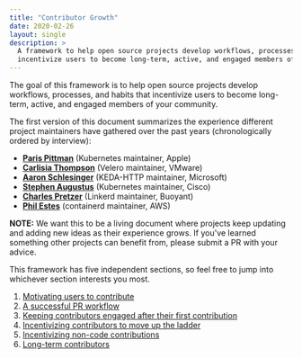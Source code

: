 ```yaml
---
title: "Contributor Growth"
date: 2020-02-26
layout: single
description: >
  A framework to help open source projects develop workflows, processes, and habits that 
  incentivize users to become long-term, active, and engaged members of your community.
---
```


The goal of this framework is to help open source projects develop workflows, processes, and habits that incentivize users to become long-term, active, and engaged members of your community. 

The first version of this document summarizes the experience different project maintainers have gathered over the past years (chronologically ordered by interview):

- [**Paris Pittman**](https://github.com/parispittman) (Kubernetes maintainer, Apple)
- [**Carlisia Thompson**](https://github.com/carlisia) (Velero maintainer, VMware)
- [**Aaron Schlesinger**](https://github.com/arschles) (KEDA-HTTP maintainer, Microsoft)
- [**Stephen Augustus**](https://github.com/justaugustus) (Kubernetes maintainer, Cisco)
- [**Charles Pretzer**](https://github.com/cpretzer) (Linkerd maintainer, Buoyant)
- [**Phil Estes**](https://github.com/estesp) (containerd maintainer, AWS)

**NOTE:** We want this to be a living document where projects keep updating and adding new ideas as their experience grows. If you've learned something other projects can benefit from, please submit a PR with your advice. 

This framework has five independent sections, so feel free to jump into whichever section interests you most.

1. [Motivating users to contribute](motivation/)
2. [A successful PR workflow](pr-workflow/)
3. [Keeping contributors engaged after their first contribution](engagement/)
4. [Incentivizing contributors to move up the ladder](incentivizing-contributors/)
5. [Incentivizing non-code contributions](incentivizing-non-code/)
6. [Long-term contributors](long-term-contributors/)
